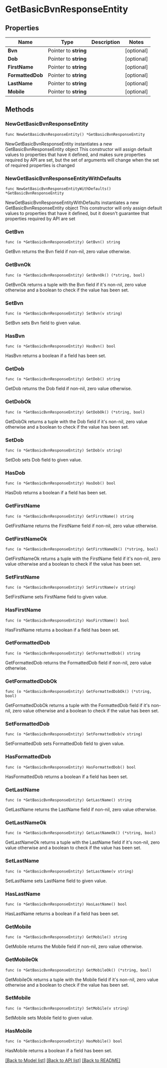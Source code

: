 # GetBasicBvnResponseEntity

## Properties

Name | Type | Description | Notes
------------ | ------------- | ------------- | -------------
**Bvn** | Pointer to **string** |  | [optional] 
**Dob** | Pointer to **string** |  | [optional] 
**FirstName** | Pointer to **string** |  | [optional] 
**FormattedDob** | Pointer to **string** |  | [optional] 
**LastName** | Pointer to **string** |  | [optional] 
**Mobile** | Pointer to **string** |  | [optional] 

## Methods

### NewGetBasicBvnResponseEntity

`func NewGetBasicBvnResponseEntity() *GetBasicBvnResponseEntity`

NewGetBasicBvnResponseEntity instantiates a new GetBasicBvnResponseEntity object
This constructor will assign default values to properties that have it defined,
and makes sure properties required by API are set, but the set of arguments
will change when the set of required properties is changed

### NewGetBasicBvnResponseEntityWithDefaults

`func NewGetBasicBvnResponseEntityWithDefaults() *GetBasicBvnResponseEntity`

NewGetBasicBvnResponseEntityWithDefaults instantiates a new GetBasicBvnResponseEntity object
This constructor will only assign default values to properties that have it defined,
but it doesn't guarantee that properties required by API are set

### GetBvn

`func (o *GetBasicBvnResponseEntity) GetBvn() string`

GetBvn returns the Bvn field if non-nil, zero value otherwise.

### GetBvnOk

`func (o *GetBasicBvnResponseEntity) GetBvnOk() (*string, bool)`

GetBvnOk returns a tuple with the Bvn field if it's non-nil, zero value otherwise
and a boolean to check if the value has been set.

### SetBvn

`func (o *GetBasicBvnResponseEntity) SetBvn(v string)`

SetBvn sets Bvn field to given value.

### HasBvn

`func (o *GetBasicBvnResponseEntity) HasBvn() bool`

HasBvn returns a boolean if a field has been set.

### GetDob

`func (o *GetBasicBvnResponseEntity) GetDob() string`

GetDob returns the Dob field if non-nil, zero value otherwise.

### GetDobOk

`func (o *GetBasicBvnResponseEntity) GetDobOk() (*string, bool)`

GetDobOk returns a tuple with the Dob field if it's non-nil, zero value otherwise
and a boolean to check if the value has been set.

### SetDob

`func (o *GetBasicBvnResponseEntity) SetDob(v string)`

SetDob sets Dob field to given value.

### HasDob

`func (o *GetBasicBvnResponseEntity) HasDob() bool`

HasDob returns a boolean if a field has been set.

### GetFirstName

`func (o *GetBasicBvnResponseEntity) GetFirstName() string`

GetFirstName returns the FirstName field if non-nil, zero value otherwise.

### GetFirstNameOk

`func (o *GetBasicBvnResponseEntity) GetFirstNameOk() (*string, bool)`

GetFirstNameOk returns a tuple with the FirstName field if it's non-nil, zero value otherwise
and a boolean to check if the value has been set.

### SetFirstName

`func (o *GetBasicBvnResponseEntity) SetFirstName(v string)`

SetFirstName sets FirstName field to given value.

### HasFirstName

`func (o *GetBasicBvnResponseEntity) HasFirstName() bool`

HasFirstName returns a boolean if a field has been set.

### GetFormattedDob

`func (o *GetBasicBvnResponseEntity) GetFormattedDob() string`

GetFormattedDob returns the FormattedDob field if non-nil, zero value otherwise.

### GetFormattedDobOk

`func (o *GetBasicBvnResponseEntity) GetFormattedDobOk() (*string, bool)`

GetFormattedDobOk returns a tuple with the FormattedDob field if it's non-nil, zero value otherwise
and a boolean to check if the value has been set.

### SetFormattedDob

`func (o *GetBasicBvnResponseEntity) SetFormattedDob(v string)`

SetFormattedDob sets FormattedDob field to given value.

### HasFormattedDob

`func (o *GetBasicBvnResponseEntity) HasFormattedDob() bool`

HasFormattedDob returns a boolean if a field has been set.

### GetLastName

`func (o *GetBasicBvnResponseEntity) GetLastName() string`

GetLastName returns the LastName field if non-nil, zero value otherwise.

### GetLastNameOk

`func (o *GetBasicBvnResponseEntity) GetLastNameOk() (*string, bool)`

GetLastNameOk returns a tuple with the LastName field if it's non-nil, zero value otherwise
and a boolean to check if the value has been set.

### SetLastName

`func (o *GetBasicBvnResponseEntity) SetLastName(v string)`

SetLastName sets LastName field to given value.

### HasLastName

`func (o *GetBasicBvnResponseEntity) HasLastName() bool`

HasLastName returns a boolean if a field has been set.

### GetMobile

`func (o *GetBasicBvnResponseEntity) GetMobile() string`

GetMobile returns the Mobile field if non-nil, zero value otherwise.

### GetMobileOk

`func (o *GetBasicBvnResponseEntity) GetMobileOk() (*string, bool)`

GetMobileOk returns a tuple with the Mobile field if it's non-nil, zero value otherwise
and a boolean to check if the value has been set.

### SetMobile

`func (o *GetBasicBvnResponseEntity) SetMobile(v string)`

SetMobile sets Mobile field to given value.

### HasMobile

`func (o *GetBasicBvnResponseEntity) HasMobile() bool`

HasMobile returns a boolean if a field has been set.


[[Back to Model list]](../README.md#documentation-for-models) [[Back to API list]](../README.md#documentation-for-api-endpoints) [[Back to README]](../README.md)



